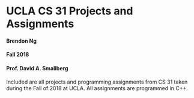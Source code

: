 # UCLA CS 31 Projects and Assignments
#### Brendon Ng
#### Fall 2018
#### Prof. David A. Smallberg
Included are all projects and programming assignments from CS 31 taken during the Fall of 2018 at UCLA. All assignments are programmed in C++. <br/><br/>


